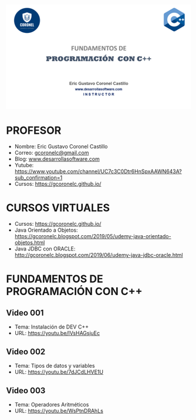 ![C++](https://raw.githubusercontent.com/gcoronelc/CPP/master/img/cpp.png)


# PROFESOR

- Nombre: Eric Gustavo Coronel Castillo
- Correo: gcoronelc@gmail.com
- Blog: www.desarrollasoftware.com
- Yutube: https://www.youtube.com/channel/UC7c3C0Dtr6HnSpxAAWN643A?sub_confirmation=1
- Cursos: https://gcoronelc.github.io/

# CURSOS VIRTUALES

- Cursos: https://gcoronelc.github.io/
- Java Orientado a Objetos: https://gcoronelc.blogspot.com/2019/05/udemy-java-orientado-objetos.html
- Java JDBC con ORACLE: http://gcoronelc.blogspot.com/2019/06/udemy-java-jdbc-oracle.html


# FUNDAMENTOS DE PROGRAMACIÓN CON C++

## Video 001

- Tema: Instalación de DEV C++
- URL: https://youtu.be/IVsHAGsjuEc


## Video 002

- Tema: Tipos de datos y variables
- URL: https://youtu.be/7dJCdLHVE1U


## Video 003

- Tema: Operadores Aritméticos
- URL: https://youtu.be/WsPtnDRAhLs
